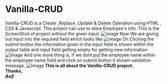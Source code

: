 # Vanilla-CRUD
Vanilla-CRUD is a Create ,Replace ,Update &amp; Delete Operation using HTML , CSS &amp; Javascript. This project can use to store Employee's info.
This is the ScreenShot of project without the given input:
![image](https://user-images.githubusercontent.com/54733354/155875685-70fbc55a-9589-4369-8768-99619cc9e43f.png)
Now We are giving out input into the required field which looks like
![image](https://user-images.githubusercontent.com/54733354/155875757-23329394-2ed1-45a2-a745-aa853c262d6e.png)
On Clicking the submit button the  information given in the input field is shown within the output table and input field getting empty for getting new information
![image](https://user-images.githubusercontent.com/54733354/155875836-c6461a77-081e-441a-a0e4-ef4123b4ca79.png)
And one more thing is, if we dont put the employee name within the employee name field and click on submit button it shown validation message.
![image](https://user-images.githubusercontent.com/54733354/155875923-38a1b74a-422d-4b5b-aa25-7f4babe3bd84.png)
<b>This is all about the Vanilla-CRUD project.
  <br>
Thanks,<br>
  <i>Asif</i>
</b>
